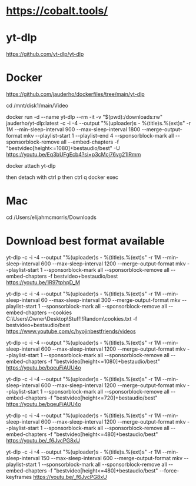 # https://cobalt.tools/

# yt-dlp
https://github.com/yt-dlp/yt-dlp

# Docker
https://github.com/jauderho/dockerfiles/tree/main/yt-dlp

cd /mnt/disk1/main/Video

docker run -d --name yt-dlp --rm -it -v "$(pwd):/downloads:rw" jauderho/yt-dlp:latest -c -i -4 --output "%(uploader)s - %(title)s.%(ext)s" -r 1M --min-sleep-interval 900 --max-sleep-interval 1800 --merge-output-format mkv --playlist-start 1 --playlist-end 4 --sponsorblock-mark all --sponsorblock-remove all --embed-chapters -f "bestvideo[height<=1080]+bestaudio/best" -U https://youtu.be/Eq3bUFgEcb4?si=p3cMcj76vg21IRmm

docker attach yt-dlp

then detach with ctrl p then ctrl q
docker exec

# Mac
cd /Users/elijahmcmorris/Downloads

# Download best format available
yt-dlp -c -i -4 --output "%(uploader)s - %(title)s.%(ext)s" -r 1M --min-sleep-interval 600 --max-sleep-interval 1200 --merge-output-format mkv --playlist-start 1 --sponsorblock-mark all --sponsorblock-remove all --embed-chapters -f bestvideo+bestaudio/best https://youtu.be/1R97tphpD_M

yt-dlp -c -i -4 --output "%(uploader)s - %(title)s.%(ext)s" -r 1M --min-sleep-interval 60 --max-sleep-interval 300 --merge-output-format mkv --playlist-start 1 --sponsorblock-mark all --sponsorblock-remove all --embed-chapters --cookies C:\Users\Owner\Desktop\Stuff\!!Random\cookies.txt -f bestvideo+bestaudio/best https://www.youtube.com/c/hyojinbestfriends/videos

yt-dlp -c -i -4 --output "%(uploader)s - %(title)s.%(ext)s" -r 1M --min-sleep-interval 600 --max-sleep-interval 1200 --merge-output-format mkv --playlist-start 1 --sponsorblock-mark all --sponsorblock-remove all --embed-chapters -f "bestvideo[height<=1080]+bestaudio/best" https://youtu.be/bqeuFiAUU4o

yt-dlp -c -i -4 --output "%(uploader)s - %(title)s.%(ext)s" -r 1M --min-sleep-interval 600 --max-sleep-interval 1200 --merge-output-format mkv --playlist-start 1 --sponsorblock-mark all --sponsorblock-remove all --embed-chapters -f "bestvideo[height<=720]+bestaudio/best" https://youtu.be/bqeuFiAUU4o

yt-dlp -c -i -4 --output "%(uploader)s - %(title)s.%(ext)s" -r 1M --min-sleep-interval 600 --max-sleep-interval 1200 --merge-output-format mkv --playlist-start 1 --sponsorblock-mark all --sponsorblock-remove all --embed-chapters -f "bestvideo[height<=480]+bestaudio/best" https://youtu.be/_f6JvcPG8xU

yt-dlp -c -i -4 --output "%(uploader)s - %(title)s.%(ext)s" -r 1M --min-sleep-interval 150 --max-sleep-interval 600 --merge-output-format mkv --playlist-start 1 --sponsorblock-mark all --sponsorblock-remove all --embed-chapters -f "bestvideo[height<=480]+bestaudio/best" --force-keyframes https://youtu.be/_f6JvcPG8xU
